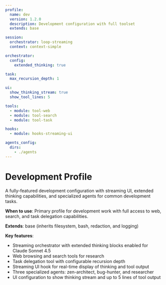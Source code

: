 ```yaml
---
profile:
  name: dev
  version: 1.2.0
  description: Development configuration with full toolset
  extends: base

session:
  orchestrator: loop-streaming
  context: context-simple

orchestrator:
  config:
    extended_thinking: true

task:
  max_recursion_depth: 1

ui:
  show_thinking_stream: true
  show_tool_lines: 5

tools:
  - module: tool-web
  - module: tool-search
  - module: tool-task

hooks:
  - module: hooks-streaming-ui

agents_config:
  dirs:
    - ./agents
---
```


# Development Profile

A fully-featured development configuration with streaming UI, extended thinking capabilities, and specialized agents for common development tasks.

**When to use**: Primary profile for development work with full access to web, search, and task delegation capabilities.

**Extends**: base (inherits filesystem, bash, redaction, and logging)

**Key features**:
- Streaming orchestrator with extended thinking blocks enabled for Claude Sonnet 4.5
- Web browsing and search tools for research
- Task delegation tool with configurable recursion depth
- Streaming UI hook for real-time display of thinking and tool output
- Three specialized agents: zen-architect, bug-hunter, and researcher
- UI configuration to show thinking stream and up to 5 lines of tool output